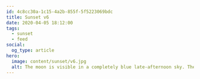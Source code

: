 ```yaml
---
id: 4c8cc30a-1c15-4a2b-855f-5f5223069bdc
title: Sunset v6
date: 2020-04-05 18:12:00
tags:
  - sunset
  - feed
social:
  og_type: article
hero:
  image: content/sunset/v6.jpg
  alt: The moon is visible in a completely blue late-afternoon sky. The shadows of two trees and the photographer reach long onto a green meadow.
---
```


